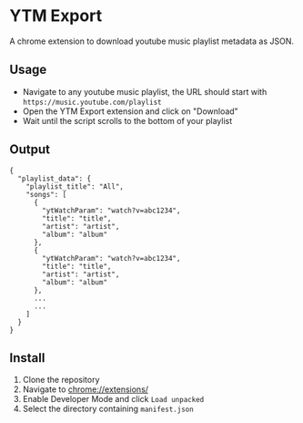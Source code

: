 # YTM Export
A chrome extension to download youtube music playlist metadata as JSON.  

## Usage
- Navigate to any youtube music playlist, the URL should start with `https://music.youtube.com/playlist`
- Open the YTM Export extension and click on "Download"
- Wait until the script scrolls to the bottom of your playlist

## Output
```
{
  "playlist_data": {
    "playlist_title": "All",
    "songs": [
      {
        "ytWatchParam": "watch?v=abc1234",
        "title": "title",
        "artist": "artist",
        "album": "album"
      },
      {
        "ytWatchParam": "watch?v=abc1234",
        "title": "title",
        "artist": "artist",
        "album": "album"
      },
      ...
      ...
    ]
  }
}
```

## Install
1. Clone the repository
2. Navigate to [chrome://extensions/](chrome://extensions/)
3. Enable Developer Mode and click `Load unpacked` 
4. Select the directory containing `manifest.json`